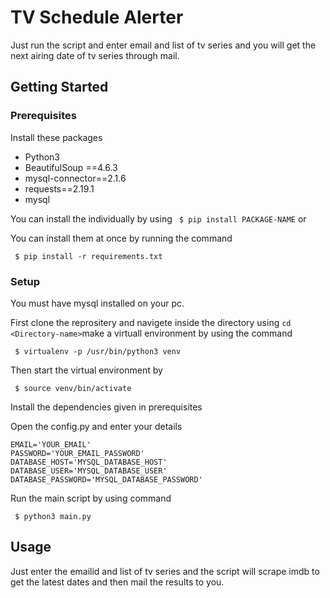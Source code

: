 # TV Schedule Alerter

Just run the script and enter email and list of tv series and you will get the next airing date of tv series through mail.

## Getting Started

### Prerequisites
Install these packages
* Python3
* BeautifulSoup ==4.6.3
* mysql-connector==2.1.6
* requests==2.19.1
* mysql

You can install the individually by using ``` $ pip install PACKAGE-NAME``` or

You can install them at once by running the command
```
 $ pip install -r requirements.txt
```

### Setup
You must have mysql installed on your pc.

First clone the reprositery and navigete inside the directory using ```cd <Directory-name>```make a virtuall environment by using the command
```
 $ virtualenv -p /usr/bin/python3 venv
```

Then start the virtual environment by 
```
 $ source venv/bin/activate
```

Install the dependencies given in prerequisites

Open the config.py and enter your details
```
EMAIL='YOUR_EMAIL'
PASSWORD='YOUR_EMAIL_PASSWORD'
DATABASE_HOST='MYSQL_DATABASE_HOST'
DATABASE_USER='MYSQL_DATABASE_USER'
DATABASE_PASSWORD='MYSQL_DATABASE_PASSWORD'
```

Run the main script by using command 
```
 $ python3 main.py
```

## Usage
Just enter the emailid and list of tv series and the script will scrape imdb to get the latest dates and then mail the results to you.
 
